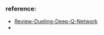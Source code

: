 ### reference:
- [Review-Dueling-Deep-Q-Network](https://github.com/170928/-Review-Dueling-Deep-Q-Network)
- []()
